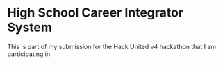 # High School Career Integrator System
This is part of my submission for the Hack United v4 hackathon that I am participating in
